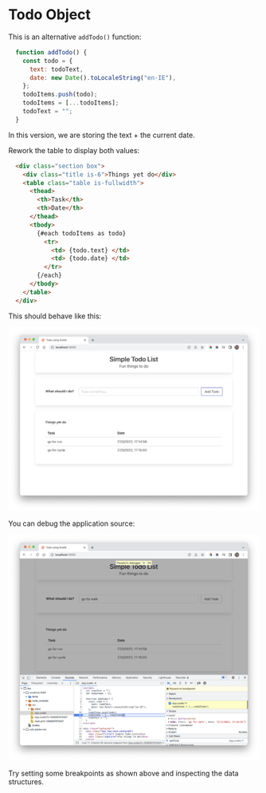 # Todo Object

This is an alternative `addTodo()` function:

~~~javascript
  function addTodo() {
    const todo = {
      text: todoText,
      date: new Date().toLocaleString("en-IE"),
    };
    todoItems.push(todo);
    todoItems = [...todoItems];
    todoText = "";
  }
~~~

In this version, we are storing the text + the current date.

Rework the table to display both values:

~~~html
  <div class="section box">
    <div class="title is-6">Things yet do</div>
    <table class="table is-fullwidth">
      <thead>
        <th>Task</th>
        <th>Date</th>
      </thead>
      <tbody>
        {#each todoItems as todo}
          <tr>
            <td> {todo.text} </td>
            <td> {todo.date} </td>
          </tr>
        {/each}
      </tbody>
    </table>
  </div>
~~~

This should behave like this:

![](img/07.png)

You can debug the application source:

![](img/08.png)

Try setting some breakpoints as shown above and inspecting the data structures.